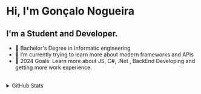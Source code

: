 # Hi, I'm Gonçalo Nogueira

## I'm a Student and Developer.
- 🔭 Bachelor's Degree in Informatic engineering 
- 🌱 I’m currently trying to learn more about modern frameworks and APIs
- 🥅 2024 Goals: Learn more about JS, C#, .Net , BackEnd Developing and getting more work experience.
<br>
<details>
  <summary>GitHub Stats</summary>
  <br>
<img align="left" alt="Goncalo-N's GitHub Stats" src="https://github-readme-stats.vercel.app/api?username=Goncalo-N&show_icons=true&theme=radical"/>
<img align="left" alt="Goncalo-N's GitHub Language Stats" src="https://github-readme-stats.vercel.app/api/top-langs/?username=Goncalo-N&layout=compact&theme=radical"/>
  </details
